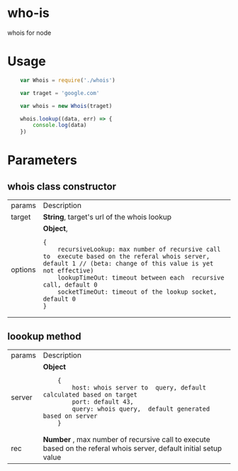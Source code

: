 # who-is
whois for node

# Usage
```js
    var Whois = require('./whois')

    var traget = 'google.com'

    var whois = new Whois(traget)

    whois.lookup((data, err) => {
        console.log(data)
    })
```
# Parameters

## whois class constructor


<table>
<tr>
<td> params </td> <td> Description </td>
</tr>
<tr>
<td> target </td>
<td>
<b>String</b>, target's url of the whois lookup 
</td>
<tr>
<td> options </td>
<td>
 <b>Object</b>,

```
{
    recursiveLookup: max number of recursive call to  execute based on the referal whois server, default 1 // (beta: change of this value is yet not effective)
    lookupTimeOut: timeout between each  recursive call, default 0
    socketTimeOut: timeout of the lookup socket, default 0
}	
``` 
</td>
</tr>
</table>


## loookup method


<table>
<tr>
<td> params </td> <td> Description </td>
</tr>
<tr>
<td> server </td>
<td>
 <b>Object</b> 

```
    {   
        host: whois server to  query, default calculated based on target
        port: default 43,
        query: whois query,  default generated based on server
    }	
``` 
</td>
<tr>
<td> rec </td>
<td>
<b>Number</b> , max number of recursive call to  execute based on the referal whois server, default initial setup value 
</td>
</tr>
</table>
